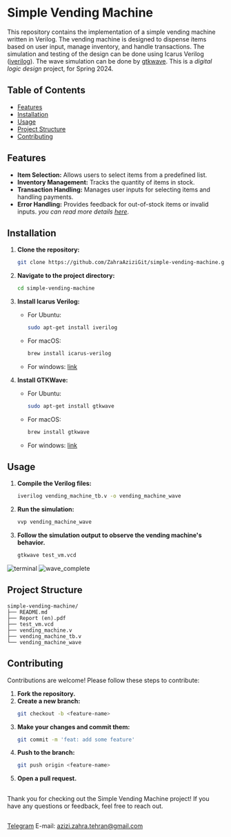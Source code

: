 
# Simple Vending Machine

This repository contains the implementation of a simple vending machine written in Verilog. The vending machine is designed to dispense items based on user input, manage inventory, and handle transactions. The simulation and testing of the design can be done using Icarus Verilog ([iverilog](https://bleyer.org/icarus/)). The wave simulation can be done by [gtkwave](https://gtkwave.sourceforge.net/).
This is a _digital logic design_ project, for Spring 2024. 

## Table of Contents

- [Features](#features)
- [Installation](#installation)
- [Usage](#usage)
- [Project Structure](#project-structure)
- [Contributing](#contributing)

## Features

- **Item Selection:** Allows users to select items from a predefined list.
- **Inventory Management:** Tracks the quantity of items in stock.
- **Transaction Handling:** Manages user inputs for selecting items and handling payments.
- **Error Handling:** Provides feedback for out-of-stock items or invalid inputs.
_you can read more details [here](https://github.com/ZahraAziziGit/simple-vending-machine/blob/main/Report%20(en).pdf)_.

## Installation

1. **Clone the repository:**
    ```sh
    git clone https://github.com/ZahraAziziGit/simple-vending-machine.git
    ```
2. **Navigate to the project directory:**
    ```sh
    cd simple-vending-machine
    ```
3. **Install Icarus Verilog:**
    - For Ubuntu:
        ```sh
        sudo apt-get install iverilog
        ```
    - For macOS:
        ```sh
        brew install icarus-verilog
        ```
	- For windows: [link](https://bleyer.org/icarus/)
4. **Install GTKWave:**

	-   For Ubuntu:
		```sh
		sudo apt-get install gtkwave
		```		
	-  For macOS:
		```sh
		brew install gtkwave
		```
	- For windows: [link](https://gtkwave.sourceforge.net/)

## Usage

1. **Compile the Verilog files:**
    ```sh
    iverilog vending_machine_tb.v -o vending_machine_wave
    ```
2. **Run the simulation:**
    ```sh
    vvp vending_machine_wave
    ```
3. **Follow the simulation output to observe the vending machine's behavior.**

	```sh
	gtkwave test_vm.vcd
	```
  ![terminal](https://github.com/user-attachments/assets/143ccf32-5d11-4a00-a646-e3fed224a6ae)
  ![wave_complete](https://github.com/user-attachments/assets/4e7aa294-a642-4eea-a21a-81785d7141b9)

  

## Project Structure


```plaintext
simple-vending-machine/
├── README.md
├── Report (en).pdf
├── test_vm.vcd
├── vending_machine.v
├── vending_machine_tb.v
└── vending_machine_wave

```

## Contributing

Contributions are welcome! Please follow these steps to contribute:

1. **Fork the repository.**
2. **Create a new branch:**
    ```sh
    git checkout -b <feature-name>
    ```
3. **Make your changes and commit them:**
    ```sh
    git commit -m 'feat: add some feature'
    ```
4. **Push to the branch:**
    ```sh
    git push origin <feature-name>
    ```
5. **Open a pull request.**

##

Thank you for checking out the Simple Vending Machine project! If you have any questions or feedback, feel free to reach out.
##
[Telegram](https://t.me/zahraAziziT)
E-mail: azizi.zahra.tehran@gmail.com
